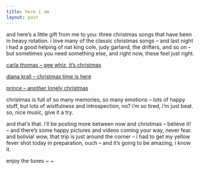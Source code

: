 ```yaml
---
title: here i am    
layout: post
---
```


and here&#8217;s a little gift from me to you: three christmas songs that have been in heavy rotation. i love many of the classic christmas songs &#8211; and last night i had a good helping of nat king cole, judy garland, the drifters, and so on &#8211; but sometimes you need something else, and right now, these feel just right.

[carla thomas &#8211; gee whiz, it&#8217;s christmas][1]

[diana krall &#8211; christmas time is here][2]

[prince &#8211; another lonely christmas][3]

christmas is full of so many memories, so many emotions &#8211; lots of happy stuff, but lots of wistfulness and introspection, no? i&#8217;m so tired, i&#8217;m just beat. so, nice music, give it a try.

and that&#8217;s that. i&#8217;ll be posting more between now and christmas &#8211; believe it! &#8211; and there&#8217;s some happy pictures and videos coming your way, never fear. and bolivia! wow, that trip is just around the corner &#8211; i had to get my yellow fever shot today in preparation, ouch &#8211; and it&#8217;s going to be amazing, i know it. 

enjoy the tunes ~ ~

 [1]: http://mellowtrouble.net/file_download/47
 [2]: http://mellowtrouble.net/file_download/48
 [3]: http://mellowtrouble.net/file_download/49
